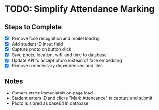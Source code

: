 # TODO: Simplify Attendance Marking

## Steps to Complete
- [x] Remove face recognition and model loading
- [x] Add student ID input field
- [x] Capture photo on button click
- [x] Save photo, location, wifi, and time to database
- [x] Update API to accept photo instead of face embedding
- [x] Remove unnecessary dependencies and files

## Notes
- Camera starts immediately on page load
- Student enters ID and clicks "Mark Attendance" to capture and submit
- Photo is stored as base64 in database

